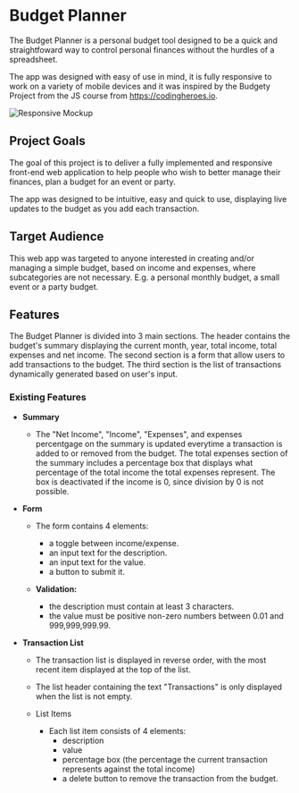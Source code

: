 # Budget Planner

The Budget Planner is a personal budget tool designed to be a quick and straightfoward way to control personal finances without the hurdles of a spreadsheet. 

The app was designed with easy of use in mind, it is fully responsive to work on a variety of mobile devices and it was inspired by the Budgety Project from the JS course from https://codingheroes.io.

![Responsive Mockup](https://alexandrearantes1.github.io/budget-planner/assets/images/readme/am-i-responsive.png)

## Project Goals

The goal of this project is to deliver a fully implemented and responsive front-end web application to help people who wish to better manage their finances, plan a budget for an event or party. 

The app was designed to be intuitive, easy and quick to use, displaying live updates to the budget as you add each transaction. 

## Target Audience

This web app was targeted to anyone interested in creating and/or managing a simple budget, based on income and expenses, where subcategories are not necessary. E.g. a personal monthly budget, a small event or a party budget.

## Features

The Budget Planner is divided into 3 main sections. The header contains the budget's summary displaying the current month, year, total income, total expenses and net income. The second section is a form that allow users to add transactions to the budget. The third section is the list of transactions dynamically generated based on user's input. 

### Existing Features

- __Summary__ 
  - The "Net Income", "Income", "Expenses", and expenses percentgage on the summary is updated everytime a transaction is added to or removed from the budget. The total expenses section of the summary includes a percentage box that displays what percentage of the total income the total expenses represent. The box is deactivated if the income is 0, since division by 0 is not possible. 

- __Form__
  - The form contains 4 elements: 
    - a toggle between income/expense.
    - an input text for the description.
    - an input text for the value.
    - a button to submit it.
  
  - __Validation:__
    - the description must contain at least 3 characters.
    - the value must be positive non-zero numbers between 0.01 and 999,999,999.99.

- __Transaction List__
  - The transaction list is displayed in reverse order, with the most recent item displayed at the top of the list.
  - The list header containing the text "Transactions" is only displayed when the list is not empty.
  
  - List Items
    - Each list item consists of 4 elements:  
      - description
      - value
      - percentage box (the percentage the current transaction represents against the total income)
      - a delete button to remove the transaction from the budget.
